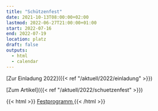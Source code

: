```yaml
---
title: "Schützenfest"
date: 2021-10-13T08:00:00+02:00
lastmod: 2022-06-27T21:00:00+01:00
start: 2022-07-16
end: 2022-07-19
location: platz
draft: false
outputs:
  - html
  - calendar
---
```


[Zur Einladung 2022]({{< ref "/aktuell/2022/einladung" >}})

[Zum Artikel]({{< ref "/aktuell/2022/schuetzenfest" >}})

{{< html >}}
<a href="/pdf/plakat_2022.pdf" target="_blank" class="uk-icon-link">
<span class="uk-icon-link" uk-icon="icon: file-pdf"></span>
Festprogramm
</a>
{{< /html >}}


